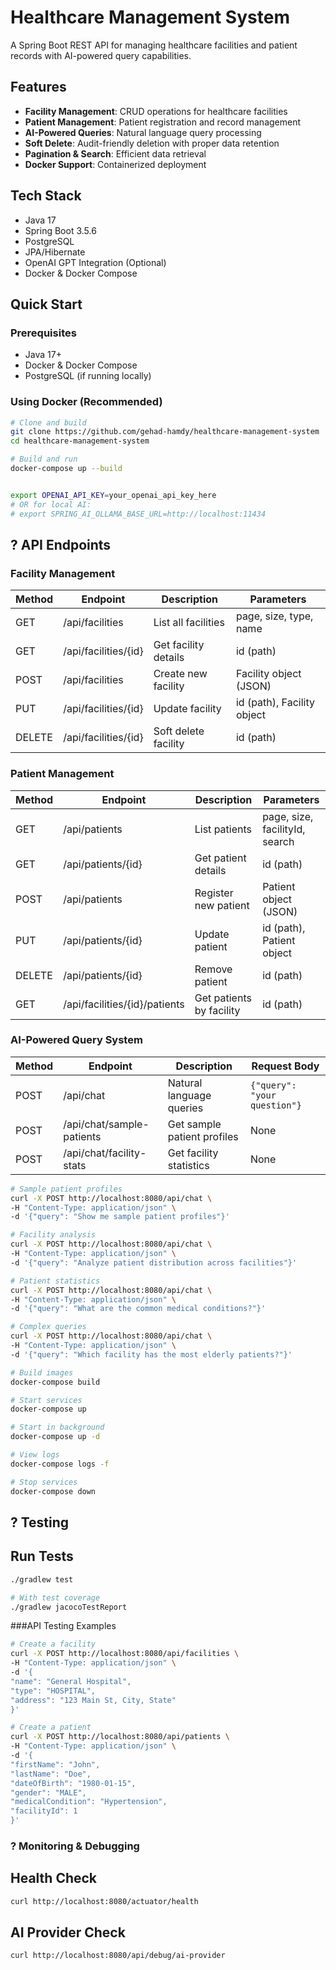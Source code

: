# Healthcare Management System

A Spring Boot REST API for managing healthcare facilities and patient records with AI-powered query capabilities.

## Features

- **Facility Management**: CRUD operations for healthcare facilities
- **Patient Management**: Patient registration and record management
- **AI-Powered Queries**: Natural language query processing
- **Soft Delete**: Audit-friendly deletion with proper data retention
- **Pagination & Search**: Efficient data retrieval
- **Docker Support**: Containerized deployment

## Tech Stack

- Java 17
- Spring Boot 3.5.6
- PostgreSQL
- JPA/Hibernate
- OpenAI GPT Integration (Optional)
- Docker & Docker Compose

## Quick Start

### Prerequisites
- Java 17+
- Docker & Docker Compose
- PostgreSQL (if running locally)

### Using Docker (Recommended)
```bash
# Clone and build
git clone https://github.com/gehad-hamdy/healthcare-management-system
cd healthcare-management-system

# Build and run
docker-compose up --build


export OPENAI_API_KEY=your_openai_api_key_here
# OR for local AI:
# export SPRING_AI_OLLAMA_BASE_URL=http://localhost:11434
````
## ? API Endpoints

### Facility Management

| Method | Endpoint | Description | Parameters |
|-------|----------|-------------|------------|
| GET   | /api/facilities | List all facilities | page, size, type, name |
| GET   | /api/facilities/{id} | Get facility details | id (path) |
| POST  | /api/facilities | Create new facility | Facility object (JSON) |
| PUT   | /api/facilities/{id} | Update facility | id (path), Facility object |
| DELETE| /api/facilities/{id} | Soft delete facility | id (path) |

### Patient Management

| Method | Endpoint | Description | Parameters |
|-------|----------|-------------|------------|
| GET   | /api/patients | List patients | page, size, facilityId, search |
| GET   | /api/patients/{id} | Get patient details | id (path) |
| POST  | /api/patients | Register new patient | Patient object (JSON) |
| PUT   | /api/patients/{id} | Update patient | id (path), Patient object |
| DELETE| /api/patients/{id} | Remove patient | id (path) |
| GET   | /api/facilities/{id}/patients | Get patients by facility | id (path) |)

### AI-Powered Query System

| Method | Endpoint | Description | Request Body |
|--------|----------|-------------|--------------|
| POST   | /api/chat | Natural language queries | `{"query": "your question"}` |
| POST   | /api/chat/sample-patients | Get sample patient profiles | None |
| POST   | /api/chat/facility-stats | Get facility statistics | None |


```bash
# Sample patient profiles
curl -X POST http://localhost:8080/api/chat \
-H "Content-Type: application/json" \
-d '{"query": "Show me sample patient profiles"}'

# Facility analysis
curl -X POST http://localhost:8080/api/chat \
-H "Content-Type: application/json" \
-d '{"query": "Analyze patient distribution across facilities"}'

# Patient statistics
curl -X POST http://localhost:8080/api/chat \
-H "Content-Type: application/json" \
-d '{"query": "What are the common medical conditions?"}'

# Complex queries
curl -X POST http://localhost:8080/api/chat \
-H "Content-Type: application/json" \
-d '{"query": "Which facility has the most elderly patients?"}'
```
```bash
# Build images
docker-compose build

# Start services
docker-compose up

# Start in background
docker-compose up -d

# View logs
docker-compose logs -f

# Stop services
docker-compose down
```

## ? Testing
## Run Tests
```bash
./gradlew test

# With test coverage
./gradlew jacocoTestReport
````
###API Testing Examples
```bash
# Create a facility
curl -X POST http://localhost:8080/api/facilities \
-H "Content-Type: application/json" \
-d '{
"name": "General Hospital",
"type": "HOSPITAL",
"address": "123 Main St, City, State"
}'

# Create a patient
curl -X POST http://localhost:8080/api/patients \
-H "Content-Type: application/json" \
-d '{
"firstName": "John",
"lastName": "Doe",
"dateOfBirth": "1980-01-15",
"gender": "MALE",
"medicalCondition": "Hypertension",
"facilityId": 1
}'
````
### ? Monitoring & Debugging
## Health Check
```bash
curl http://localhost:8080/actuator/health
````
## AI Provider Check
```bash
curl http://localhost:8080/api/debug/ai-provider
```